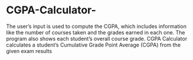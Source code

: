 # CGPA-Calculator-
The user’s input is used to compute the CGPA, which includes information like the number of courses taken and the grades earned in each one. The program also shows each student’s overall course grade. CGPA Calculator calculates a student’s Cumulative Grade Point Average (CGPA) from the given exam results
